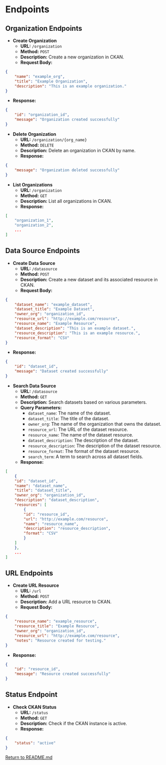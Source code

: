 # Endpoints

## Organization Endpoints

- **Create Organization**
  - **URL:** `/organization`
  - **Method:** `POST`
  - **Description:** Create a new organization in CKAN.
  - **Request Body:**

```json
{
    "name": "example_org",
    "title": "Example Organization",
    "description": "This is an example organization."
}
```
  - **Response:**

```json
{
    "id": "organization_id",
    "message": "Organization created successfully"
}
```

- **Delete Organization**
  - **URL:** `/organization/{org_name}`
  - **Method:** `DELETE`
  - **Description:** Delete an organization in CKAN by name.
  - **Response:**

```json
{
    "message": "Organization deleted successfully"
}
```

- **List Organizations**
  - **URL:** `/organization`
  - **Method:** `GET`
  - **Description:** List all organizations in CKAN.
  - **Response:**

```json
[
    "organization_1",
    "organization_2",
    ...
]
```

## Data Source Endpoints

- **Create Data Source**
  - **URL:** `/datasource`
  - **Method:** `POST`
  - **Description:** Create a new dataset and its associated resource in CKAN.
  - **Request Body:**
    
```json
{
    "dataset_name": "example_dataset",
    "dataset_title": "Example Dataset",
    "owner_org": "organization_id",
    "resource_url": "http://example.com/resource",
    "resource_name": "Example Resource",
    "dataset_description": "This is an example dataset.",
    "resource_description": "This is an example resource.",
    "resource_format": "CSV"
}
```

  - **Response:**
    
```json
{
    "id": "dataset_id",
    "message": "Dataset created successfully"
}
```

- **Search Data Source**
  - **URL:** `/datasource`
  - **Method:** `GET`
  - **Description:** Search datasets based on various parameters.
  - **Query Parameters:**
    - `dataset_name`: The name of the dataset.
    - `dataset_title`: The title of the dataset.
    - `owner_org`: The name of the organization that owns the dataset.
    - `resource_url`: The URL of the dataset resource.
    - `resource_name`: The name of the dataset resource.
    - `dataset_description`: The description of the dataset.
    - `resource_description`: The description of the dataset resource.
    - `resource_format`: The format of the dataset resource.
    - `search_term`: A term to search across all dataset fields.
  - **Response:**

```json
[
    {
    "id": "dataset_id",
    "name": "dataset_name",
    "title": "dataset_title",
    "owner_org": "organization_id",
    "description": "dataset_description",
    "resources": [
        {
        "id": "resource_id",
        "url": "http://example.com/resource",
        "name": "resource_name",
        "description": "resource_description",
        "format": "CSV"
        }
    ]
    },
    ...
]
```


## URL Endpoints

- **Create URL Resource**
  - **URL:** `/url`
  - **Method:** `POST`
  - **Description:** Add a URL resource to CKAN.
  - **Request Body:**
    
```json
{
    "resource_name": "example_resource",
    "resource_title": "Example Resource",
    "owner_org": "organization_id",
    "resource_url": "http://example.com/resource",
    "notes": "Resource created for testing."
}
```

  - **Response:**
    
```json
{
    "id": "resource_id",
    "message": "Resource created successfully"
}
```


## Status Endpoint

- **Check CKAN Status**
  - **URL:** `/status`
  - **Method:** `GET`
  - **Description:** Check if the CKAN instance is active.
  - **Response:**
    
```json
{
    "status": "active"
}
```

[Return to README.md](../README.md)

